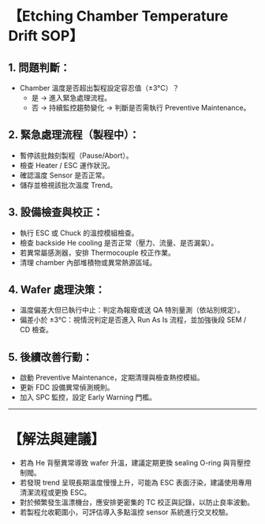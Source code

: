 # 【Etching Chamber Temperature Drift SOP】

## 1. 問題判斷：
- Chamber 溫度是否超出製程設定容忍值（±3°C）？
  - 是 → 進入緊急處理流程。
  - 否 → 持續監控趨勢變化 → 判斷是否需執行 Preventive Maintenance。

## 2. 緊急處理流程（製程中）：
- 暫停該批蝕刻製程（Pause/Abort）。
- 檢查 Heater / ESC 運作狀況。
- 確認溫度 Sensor 是否正常。
- 儲存並檢視該批次溫度 Trend。

## 3. 設備檢查與校正：
- 執行 ESC 或 Chuck 的溫控模組檢查。
- 檢查 backside He cooling 是否正常（壓力、流量、是否漏氣）。
- 若異常屬感測器，安排 Thermocouple 校正作業。
- 清理 chamber 內部堆積物或異常熱源區域。

## 4. Wafer 處理決策：
- 溫度偏差大但已執行中止：判定為報廢或送 QA 特別量測（依站別規定）。
- 偏差小於 ±3°C：視情況判定是否進入 Run As Is 流程，並加強後段 SEM / CD 檢查。

## 5. 後續改善行動：
- 啟動 Preventive Maintenance，定期清理與檢查熱控模組。
- 更新 FDC 設備異常偵測規則。
- 加入 SPC 監控，設定 Early Warning 門檻。

---

# 【解法與建議】

- 若為 He 背壓異常導致 wafer 升溫，建議定期更換 sealing O-ring 與背壓控制閥。
- 若發現 trend 呈現長期溫度慢慢上升，可能為 ESC 表面汙染，建議使用專用清潔流程或更換 ESC。
- 對於頻繁發生溫漂機台，應安排更密集的 TC 校正與記錄，以防止良率波動。
- 若製程允收範圍小，可評估導入多點溫控 sensor 系統進行交叉校驗。